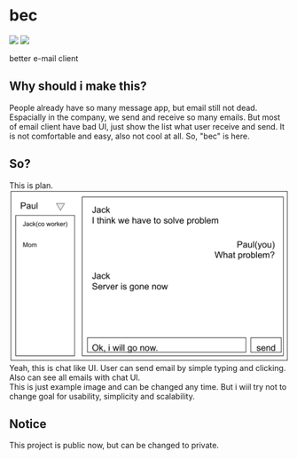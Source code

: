 # bec
![](https://img.shields.io/badge/frontend-vue-blue.svg)
![](https://img.shields.io/badge/backend-node.js-green.svg)

better e-mail client

## Why should i make this?

People already have so many message app, but email still not dead. Espacially in the company, we send and receive so many emails. But most of email client have bad UI, just show the list what user receive and send. It is not comfortable and easy, also not cool at all. So, "bec" is here.

## So?

This is plan.  
![example](./readme-image/example.png)  
Yeah, this is chat like UI. User can send email by simple typing and clicking. Also can see all emails with chat UI.  
This is just example image and can be changed any time. But i wiil try not to change goal for usability, simplicity and scalability.  

## Notice

This project is public now, but can be changed to private.